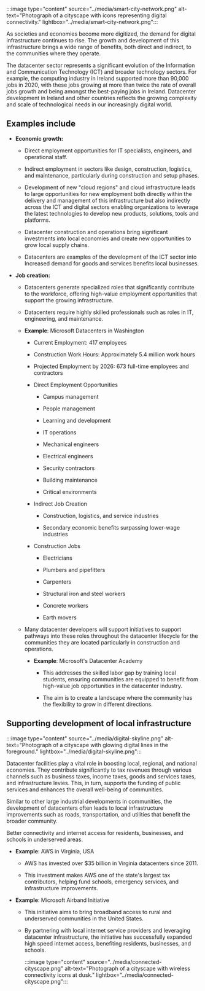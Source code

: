 :::image type="content" source="../media/smart-city-network.png" alt-text="Photograph of a cityscape with icons representing digital connectivity." lightbox="../media/smart-city-network.png":::

As societies and economies become more digitized, the demand for digital infrastructure continues to rise. The growth and development of this infrastructure brings a wide range of benefits, both direct and indirect, to the communities where they operate. 

The datacenter sector represents a significant evolution of the Information and Communication Technology (ICT) and broader technology sectors. For example, the computing industry in Ireland supported more than 90,000 jobs in 2020, with these jobs growing at more than twice the rate of overall jobs growth and being amongst the best-paying jobs in Ireland. Datacenter development in Ireland and other countries reflects the growing complexity and scale of technological needs in our increasingly digital world.

## Examples include

- **Economic growth:**

  - Direct employment opportunities for IT specialists, engineers, and operational staff. 

  - Indirect employment in sectors like design, construction, logistics, and maintenance, particularly during construction and setup phases. 

  - Development of new "cloud regions" and cloud infrastructure leads to large opportunities for new employment both directly within the delivery and management of this infrastructure but also indirectly across the ICT and digital sectors enabling organizations to leverage the latest technologies to develop new products, solutions, tools and platforms. 

  - Datacenter construction and operations bring significant investments into local economies and create new opportunities to grow local supply chains. 

  - Datacenters are examples of the development of the ICT sector into Increased demand for goods and services benefits local businesses.

- **Job creation:**

  - Datacenters generate specialized roles that significantly contribute to the workforce, offering high-value employment opportunities that support the growing infrastructure.

  - Datacenters require highly skilled professionals such as roles in IT, engineering, and maintenance.

  - **Example**: Microsoft Datacenters in Washington

    - Current Employment: 417 employees

    - Construction Work Hours: Approximately 5.4 million work hours

    - Projected Employment by 2026: 673 full-time employees and contractors

    - Direct Employment Opportunities

      - Campus management 

      - People management 

      - Learning and development 

      - IT operations 

      - Mechanical engineers 

      - Electrical engineers 

      - Security contractors 

      - Building maintenance 

      - Critical environments 

    - Indirect Job Creation

      - Construction, logistics, and service industries

      - Secondary economic benefits surpassing lower-wage industries

    - Construction Jobs

      - Electricians 

      - Plumbers and pipefitters 

      - Carpenters 

      - Structural iron and steel workers 

      - Concrete workers 

      - Earth movers

  - Many datacenter developers will support initiatives to support pathways into these roles throughout the datacenter lifecycle for the communities they are located particularly in construction and operations.

    - **Example**: Microsoft's Datacenter Academy

      - This addresses the skilled labor gap by training local students, ensuring communities are equipped to benefit from high-value job opportunities in the datacenter industry. 

      - The aim is to create a landscape where the community has the flexibility to grow in different directions.

## Supporting development of local infrastructure

:::image type="content" source="../media/digital-skyline.png" alt-text="Photograph of a cityscape with glowing digital lines in the foreground." lightbox="../media/digital-skyline.png":::

Datacenter facilities play a vital role in boosting local, regional, and national economies. They contribute significantly to tax revenues through various channels such as business taxes, income taxes, goods and services taxes, and infrastructure levies. This, in turn, supports the funding of public services and enhances the overall well-being of communities. 

Similar to other large industrial developments in communities, the development of datacenters often leads to local infrastructure improvements such as roads, transportation, and utilities that benefit the broader community. 

Better connectivity and internet access for residents, businesses, and schools in underserved areas.

- **Example**: AWS in Virginia, USA 

  - AWS has invested over $35 billion in Virginia datacenters since 2011. 

  - This investment makes AWS one of the state's largest tax contributors, helping fund schools, emergency services, and infrastructure improvements.

- **Example**: Microsoft Airband Initiative 

  - This initiative aims to bring broadband access to rural and underserved communities in the United States. 

  - By partnering with local internet service providers and leveraging datacenter infrastructure, the initiative has successfully expanded high speed internet access, benefiting residents, businesses, and schools.

    :::image type="content" source="../media/connected-cityscape.png" alt-text="Photograph of a cityscape with wireless connectivity icons at dusk." lightbox="../media/connected-cityscape.png":::